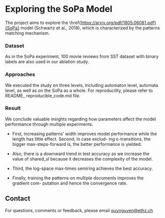 # Exploring the SoPa Model

The project aims to explore the \href{https://arxiv.org/pdf/1805.06061.pdf}{SoPa} model (Schwartz et al., 2018), which is characterized by the patterns matching mechanism. 

### Dataset
As in the SoPa experiment, 100 movie reviews from SST dataset with binary labels are also used in our ablation study. 

### Approaches
We executed the study on three levels, including automaton level, automata level, as well as on the SoPa as a whole. For reproducility, please refer to README_ reproducible_code.md file.

### Result
We conclude valuable insights regarding how parameters affect the model performance through multiple experiments. 

- First, increasing patterns’ width improves model performance while the length has little effect. Second, in case exclud- ing ε-transitions, the bigger max-steps-forward is, the better performance is yielded. 
- Also, there is a downward trend in test accuracy as we increase the value of shared_sl because it decreases the complexity of the model. 

- Third, the log-space max-times semiring achieves the best accuracy. 
- Finally, training the patterns on multiple documents improves the gradient com- putation and hence the convergence rate.


## Contact

For questions, comments or feedback, please email quynguyen@ethz.ch
